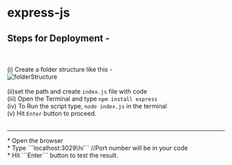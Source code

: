 # express-js
<b><h2>Steps for Deployment -</h2></b><br><br>
(i) Create a folder structure like this -<br>
![folderStructure](https://user-images.githubusercontent.com/100152824/155683866-cd72f92f-e52f-40da-904f-a777251637eb.png)
<br><br>
(ii)set the path and create ```index.js``` file with code<br>
(iii) Open the Terminal and type ```npm install express``` <br>
(iv) To Run the script type, ```node index.js``` in the terminal<br>
(v) Hit ```Enter``` button to proceed.<br><br>
<hr>
* Open the browser <br>
* Type ```localhost:3029\hi```  //Port number will be in your code<br>
* Hit ```Enter``` button to test the result.
